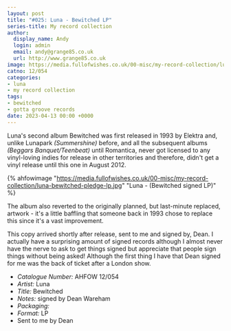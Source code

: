 ```yaml
---
layout: post
title: "#025: Luna - Bewitched LP"
series-title: My record collection
author:
  display_name: Andy
  login: admin
  email: andy@grange85.co.uk
  url: http://www.grange85.co.uk
image: https://media.fullofwishes.co.uk/00-misc/my-record-collection/luna-bewitched-pledge-lp.jpg
catno: 12/054
categories:
- luna
- my record collection
tags:
- bewitched
- gotta groove records
date: 2023-04-13 00:00 +0000
---
```

Luna's second album Bewitched was first released in 1993 by Elektra and, unlike Lunapark _(Summershine)_ before, and all the subsequent albums _(Beggars Banquet/Teenbeat)_ until Romantica, never got licensed to any vinyl-loving indies for release in other territories and therefore, didn't get a vinyl release until this one in August 2012.

{% ahfowimage "https://media.fullofwishes.co.uk/00-misc/my-record-collection/luna-bewitched-pledge-lp.jpg" "Luna - (Bewitched signed LP)" %}

The album also reverted to the originally planned, but last-minute replaced, artwork - it's a little baffling that someone back in 1993 chose to replace this since it's a vast improvement.

This copy arrived shortly after release, sent to me and signed by, Dean. I actually have a surprising amount of signed records although I almost never have the nerve to ask to get things signed but appreciate that people sign things without being asked! Although the first thing I have that Dean signed for me was the back of ticket after a London show.

 - *Catalogue Number:* AHFOW 12/054
 - *Artist:* Luna
 - *Title:* Bewitched
 - *Notes:* signed by Dean Wareham
 - *Packaging:* 
 - *Format:* LP
 - Sent to me by Dean
